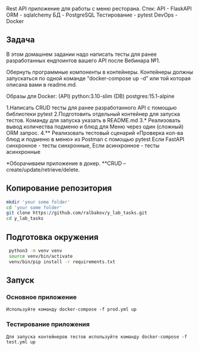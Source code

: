 Rest API приложение для работы с меню ресторана. 
Стек: 
API - FlaskAPI
ORM - sqlalchemy
БД - PostgreSQL
Тестирование - pytest
DevOps - Docker
## Задача
В этом домашнем задании надо написать тесты для ранее разработанных ендпоинтов вашего API после Вебинара №1.

Обернуть программные компоненты в контейнеры. Контейнеры должны запускаться по одной команде “docker-compose up -d” или той которая описана вами в readme.md.

Образы для Docker:
(API) python:3.10-slim
(DB) postgres:15.1-alpine

1.Написать CRUD тесты для ранее разработанного API с помощью библиотеки pytest
2.Подготовить отдельный контейнер для запуска тестов. Команду для запуска указать в README.md
3.* Реализовать вывод количества подменю и блюд для Меню через один (сложный) ORM запрос.
4.** Реализовать тестовый сценарий «Проверка кол-ва блюд и подменю в меню» из Postman с помощью pytest
Если FastAPI синхронное - тесты синхронные, Если асинхронное - тесты асинхронные

*Оборачиваем приложение в докер.
**CRUD – create/update/retrieve/delete.
## Копирование репозитория
```bash
mkdir 'your some folder'
cd 'your some folder'
git clone https://github.com/ralbakov/y_lab_tasks.git
cd y_lab_tasks
```
## Подготовка окружения
```bash
 python3 -m venv venv
 source venv/bin/activate
 venv/bin/pip install -r requirements.txt 
```
## Запуск
### Основное приложение
```
Используйте команду docker-compose -f prod.yml up
```
### Тестирование приложения
```
Для запуска контейнеров тестов используйте команду docker-compose -f test.yml up
```